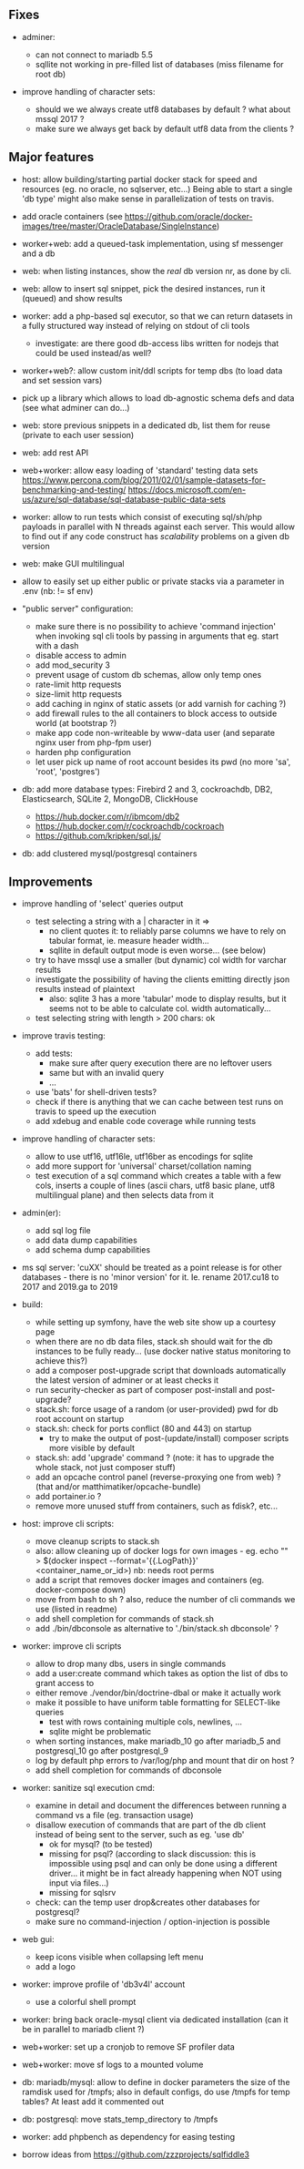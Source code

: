 ## Fixes

- adminer:
  + can not connect to mariadb 5.5
  + sqllite not working in pre-filled list of databases (miss filename for root db)

- improve handling of character sets:
  + should we we always create utf8 databases by default ? what about mssql 2017 ?
  + make sure we always get back by default utf8 data from the clients ?


## Major features

- host: allow building/starting partial docker stack for speed and resources (eg. no oracle, no sqlserver, etc...)
  Being able to start a single 'db type' might also make sense in parallelization of tests on travis.

- add oracle containers (see https://github.com/oracle/docker-images/tree/master/OracleDatabase/SingleInstance)

- worker+web: add a queued-task implementation, using sf messenger and a db

- web: when listing instances, show the _real_ db version nr, as done by cli.

- web: allow to insert sql snippet, pick the desired instances, run it (queued) and show results

- worker: add a php-based sql executor, so that we can return datasets in a fully structured way instead of relying
  on stdout of cli tools
  + investigate: are there good db-access libs written for nodejs that could be used instead/as well?

- worker+web?: allow custom init/ddl scripts for temp dbs (to load data and set session vars)

- pick up a library which allows to load db-agnostic schema defs and data (see what adminer can do...)

- web: store previous snippets in a dedicated db, list them for reuse (private to each user session)

- web: add rest API

- web+worker: allow easy loading of 'standard' testing data sets
  https://www.percona.com/blog/2011/02/01/sample-datasets-for-benchmarking-and-testing/
  https://docs.microsoft.com/en-us/azure/sql-database/sql-database-public-data-sets

- worker: allow to run tests which consist of executing sql/sh/php payloads in parallel with N threads against each server.
  This would allow to find out if any code construct has _scalability_ problems on a given db version

- web: make GUI multilingual

- allow to easily set up either public or private stacks via a parameter in .env (nb: != sf env)

- "public server" configuration:
  - make sure there is no possibility to achieve 'command injection' when invoking sql cli tools by passing in
    arguments that eg. start with a dash
  - disable access to admin
  - add mod_security 3
  - prevent usage of custom db schemas, allow only temp ones
  - rate-limit http requests
  - size-limit http requests
  - add caching in nginx of static assets (or add varnish for caching ?)
  - add firewall rules to the all containers to block access to outside world (at bootstrap ?)
  - make app code non-writeable by www-data user (and separate nginx user from php-fpm user)
  - harden php configuration
  - let user pick up name of root account besides its pwd (no more 'sa', 'root', 'postgres')

- db: add more database types: Firebird 2 and 3, cockroachdb, DB2, Elasticsearch, SQLite 2, MongoDB, ClickHouse
  - https://hub.docker.com/r/ibmcom/db2
  - https://hub.docker.com/r/cockroachdb/cockroach
  - https://github.com/kripken/sql.js/

- db: add clustered mysql/postgresql containers


## Improvements

- improve handling of 'select' queries output
  + test selecting a string with a | character in it =>
    + no client quotes it: to reliably parse columns we have to rely on tabular format, ie. measure header width...
    + sqllite in default output mode is even worse... (see below)
  + try to have mssql use a smaller (but dynamic) col width for varchar results
  + investigate the possibility of having the clients emitting directly json results instead of plaintext
    + also: sqlite 3 has a more 'tabular' mode to display results, but it seems not to be able to calculate col. width automatically...
  + test selecting string with length > 200 chars: ok

- improve travis testing:
  + add tests:
    + make sure after query execution there are no leftover users
    + same but with an invalid query
    + ...
  + use 'bats' for shell-driven tests?
  + check if there is anything that we can cache between test runs on travis to speed up the execution
  + add xdebug and enable code coverage while running tests

- improve handling of character sets:
  + allow to use utf16, utf16le, utf16ber as encodings for sqlite
  + add more support for 'universal' charset/collation naming
  + test execution of a sql command which creates a table with a few cols, inserts a couple of lines
    (ascii chars, utf8 basic plane, utf8 multilingual plane) and then selects data from it

- admin(er):
  + add sql log file
  + add data dump capabilities
  + add schema dump capabilities

- ms sql server: 'cuXX' should be treated as a point release is for other databases - there is no 'minor version' for it.
  Ie. rename 2017.cu18 to 2017 and 2019.ga to 2019

- build:
  + while setting up symfony, have the web site show up a courtesy page
  + when there are no db data files, stack.sh should wait for the db instances to be fully ready...
    (use docker native status monitoring to achieve this?)
  + add a composer post-upgrade script that downloads automatically the latest version of adminer or at least checks it
  + run security-checker as part of composer post-install and post-upgrade?
  + stack.sh: force usage of a random (or user-provided) pwd for db root account on startup
  + stack.sh: check for ports conflict (80 and 443) on startup
    + try to make the output of post-(update/install) composer scripts more visible by default
  + stack.sh: add 'upgrade' command ? (note: it has to upgrade the whole stack, not just composer stuff)
  + add an opcache control panel (reverse-proxying one from web) ? (that and/or matthimatiker/opcache-bundle)
  + add portainer.io ?
  + remove more unused stuff from containers, such as fdisk?, etc...

- host: improve cli scripts:
  + move cleanup scripts to stack.sh
  + also: allow cleaning up of docker logs for own images - eg.
    echo "" > $(docker inspect --format='{{.LogPath}}' <container_name_or_id>)
    nb: needs root perms
  + add a script that removes docker images and containers (eg. docker-compose down)
  + move from bash to sh ? also, reduce the number of cli commands we use (listed in readme)
  + add shell completion for commands of stack.sh
  + add ./bin/dbconsole as alternative to './bin/stack.sh dbconsole' ?

- worker: improve cli scripts
  + allow to drop many dbs, users in single commands
  + add a user:create command which takes as option the list of dbs to grant access to
  + either remove ./vendor/bin/doctrine-dbal or make it actually work
  + make it possible to have uniform table formatting for SELECT-like queries
    - test with rows containing multiple cols, newlines, ...
    - sqlite might be problematic
  + when sorting instances, make mariadb_10 go after mariadb_5 and postgresql_10 go after postgresql_9
  + log by default php errors to /var/log/php and mount that dir on host ?
  + add shell completion for commands of dbconsole

- worker: sanitize sql execution cmd:
  + examine in detail and document the differences between running a command vs a file (eg. transaction usage)
  + disallow execution of commands that are part of the db client instead of being sent to the server, such as eg. 'use db'
    - ok for mysql? (to be tested)
    - missing for psql? (according to slack discussion: this is impossible using psql and can only be done using a different
      driver... it might be in fact already happening when NOT using input via files...)
    - missing for sqlsrv
  + check: can the temp user drop&creates other databases for postgresql?
  + make sure no command-injection / option-injection is possible

- web gui:
  + keep icons visible when collapsing left menu
  + add a logo

- worker: improve profile of 'db3v4l' account
  + use a colorful shell prompt

- worker: bring back oracle-mysql client via dedicated installation (can it be in parallel to mariadb client ?)

- web+worker: set up a cronjob to remove SF profiler data

- web+worker: move sf logs to a mounted volume

- db: mariadb/mysql: allow to define in docker parameters the size of the ramdisk used for /tmpfs;
  also in default configs, do use /tmpfs for temp tables? At least add it commented out

- db: postgresql: move stats_temp_directory to /tmpfs

- worker: add phpbench as dependency for easing testing

- borrow ideas from https://github.com/zzzprojects/sqlfiddle3
